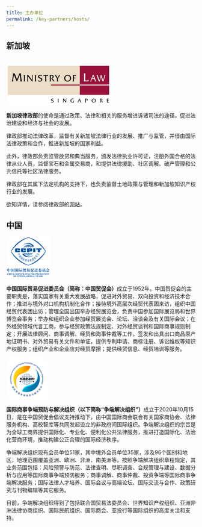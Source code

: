 ```yaml
---
title: 主办单位
permalink: /key-partners/hosts/
---
```

<style>
   
  .img-logo img {
    height: 110px;
    width: auto; 
    margin-left: 0;
    }

</style>

## 新加坡

<br>
<div class="img-logo">
  <img src="/images/mlaw-logo.png" title="MinLaw SG" alt="MinLaw SG">
</div>

<b>新加坡律政部</b>的使命是通过政策、法律和相关的服务增进诉诸司法的途径，促进法治建设和经济与社会的发展。

律政部推动法律改革，监督有关新加坡法律行业的发展、推广与监管，并借由国际法律政策和合作，推进新加坡的国家利益。

此外，律政部负责监管放贷和典当服务，颁发法律执业许可证，注册外国合格的法律从业人员，监督宝石和金属交易商，和提供法律援助、社区调解、破产管理和公共信托等社区法律服务。

律政部在其属下法定机构的支持下，也负责监督土地政策与管理和新加坡知识产权行业的发展。

欲知详情，请参阅律政部的[网站](https://www.mlaw.gov.sg/)。

## 中国


<div class="img-logo">
  <img src="/images/ccpit-logo.png" title="CCPIT" alt="CCPIT">
</div>

<b>中国国际贸易促进委员会（简称：中国贸促会）</b>成立于1952年。中国贸促会的主要职责是，落实国家有关重大发展战略，促进对外贸易、双向投资和经济技术合作；推进与境外对口机构机制化合作；接待境外高层次经贸代表团来访，组织中国经贸代表团出访；管理全国出国举办经贸展览会，负责中国参加国际展览局和世界博览会事务；举办和组织企业参加经贸展览会、论坛、洽谈会及有关国际会议；在外经贸领域代言工商，参与经贸政策法规制定、对外经贸谈判和国际商事规则制定；开展法律顾问、商事调解、经贸和海事仲裁等工作，签发和出具出口商品原产地证明书、对外贸易有关文件和单证，提供专利申请、商标注册、诉讼维权等知识产权服务；组织产业和企业应对经贸摩擦；提供经贸信息、经贸培训等服务。

<div class="img-logo">
  <img src="/images/icdpaso1.png" title="ICDPASO" alt="ICDPASO">
</div>

<b>国际商事争端预防与解决组织（以下简称“争端解决组织”）</b>成立于2020年10月15日，是在中国贸促会倡议支持推动下，由中国国际商会联合有关国家商协会、法律服务机构、高校智库等共同发起设立的非政府间国际组织。争端解决组织的宗旨是为全球工商界提供国际化、专业化、便利化公共法律服务，推进打造国际化、法治化营商环境，推动构建公正合理的国际经济秩序。

争端解决组织现有会员单位51家，其中境外会员单位35家，涉及96个国别和地区，地理范围覆盖亚洲、欧洲、非洲、南美洲等。按照争端解决组织章程规定，其业务范围包括：风险预警与防范、法律查明、尽职调查、合规管理与建设、数据分析与应用等国际商事争端预防服务；商事调解、商事仲裁、投资争端等国际商事争端解决服务；国际法律人才培养、国际会议与高端论坛、国际交流与合作、政策研究与刊物编辑等其它服务。

目前，争端解决组织得到了包括联合国贸易法委员会、世界知识产权组织、亚洲非洲法律协商组织、国际民航组织、国际商会、亚投行等国际组织的高度关注和支持。

